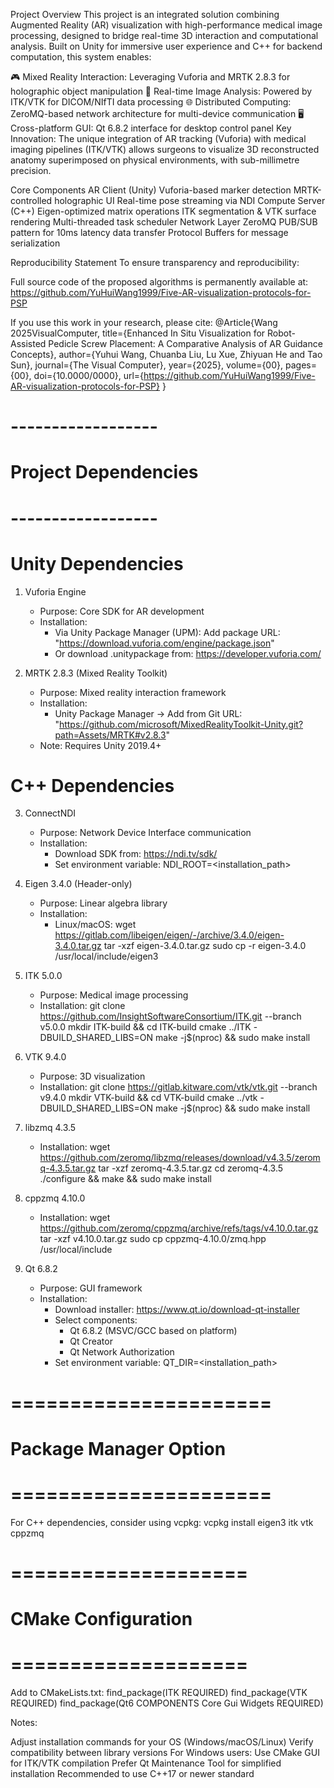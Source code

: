 Project Overview
This project is an integrated solution combining ​​Augmented Reality (AR) visualization​​ with ​​high-performance medical image processing​​, designed to bridge real-time 3D interaction and computational analysis. Built on Unity for immersive user experience and C++ for backend computation, this system enables:

🎮 ​​Mixed Reality Interaction​​: Leveraging Vuforia and MRTK 2.8.3 for holographic object manipulation
🧠 ​​Real-time Image Analysis​​: Powered by ITK/VTK for DICOM/NIfTI data processing
🌐 ​​Distributed Computing​​: ZeroMQ-based network architecture for multi-device communication
🖥️ ​​Cross-platform GUI​​: Qt 6.8.2 interface for desktop control panel
​​Key Innovation​​: The unique integration of AR tracking (Vuforia) with medical imaging pipelines (ITK/VTK) allows surgeons to visualize 3D reconstructed anatomy superimposed on physical environments, with sub-millimetre precision.

Core Components
​​AR Client (Unity)​​
Vuforia-based marker detection
MRTK-controlled holographic UI
Real-time pose streaming via NDI
​​Compute Server (C++)​​
Eigen-optimized matrix operations
ITK segmentation & VTK surface rendering
Multi-threaded task scheduler
​​Network Layer​​
ZeroMQ PUB/SUB pattern for 10ms latency data transfer
Protocol Buffers for message serialization

Reproducibility Statement
To ensure transparency and reproducibility:

​​Full source code​​ of the proposed algorithms is permanently available at:
https://github.com/YuHuiWang1999/Five-AR-visualization-protocols-for-PSP

If you use this work in your research, please cite:
@Article{Wang 2025VisualComputer,
  title={Enhanced In Situ Visualization for Robot-Assisted Pedicle Screw Placement: A Comparative Analysis of AR Guidance Concepts}, 
  author={Yuhui Wang, Chuanba Liu, Lu Xue, Zhiyuan He and Tao Sun},
  journal={The Visual Computer},
  year={2025},
  volume={00},
  pages={00},
  doi={10.0000/0000},
  url={https://github.com/YuHuiWang1999/Five-AR-visualization-protocols-for-PSP}
}

# ------------------
# Project Dependencies
# ------------------
# Unity Dependencies
1. Vuforia Engine
   - Purpose: Core SDK for AR development
   - Installation:
     - Via Unity Package Manager (UPM): Add package URL:
       "https://download.vuforia.com/engine/package.json"
     - Or download .unitypackage from:
       https://developer.vuforia.com/

2. MRTK 2.8.3 (Mixed Reality Toolkit)
   - Purpose: Mixed reality interaction framework
   - Installation:
     - Unity Package Manager → Add from Git URL:
       "https://github.com/microsoft/MixedRealityToolkit-Unity.git?path=Assets/MRTK#v2.8.3"
   - Note: Requires Unity 2019.4+

# C++ Dependencies
3. ConnectNDI
   - Purpose: Network Device Interface communication
   - Installation:
     - Download SDK from: https://ndi.tv/sdk/
     - Set environment variable: NDI_ROOT=<installation_path>

4. Eigen 3.4.0 (Header-only)
   - Purpose: Linear algebra library
   - Installation:
     - Linux/macOS:
       wget https://gitlab.com/libeigen/eigen/-/archive/3.4.0/eigen-3.4.0.tar.gz
       tar -xzf eigen-3.4.0.tar.gz
       sudo cp -r eigen-3.4.0 /usr/local/include/eigen3

5. ITK 5.0.0
   - Purpose: Medical image processing
   - Installation:
     git clone https://github.com/InsightSoftwareConsortium/ITK.git --branch v5.0.0
     mkdir ITK-build && cd ITK-build
     cmake ../ITK -DBUILD_SHARED_LIBS=ON
     make -j$(nproc) && sudo make install

6. VTK 9.4.0
   - Purpose: 3D visualization
   - Installation:
     git clone https://gitlab.kitware.com/vtk/vtk.git --branch v9.4.0
     mkdir VTK-build && cd VTK-build
     cmake ../vtk -DBUILD_SHARED_LIBS=ON
     make -j$(nproc) && sudo make install

7. libzmq 4.3.5
   - Installation:
     wget https://github.com/zeromq/libzmq/releases/download/v4.3.5/zeromq-4.3.5.tar.gz
     tar -xzf zeromq-4.3.5.tar.gz
     cd zeromq-4.3.5
     ./configure && make && sudo make install

8. cppzmq 4.10.0
   - Installation:
     wget https://github.com/zeromq/cppzmq/archive/refs/tags/v4.10.0.tar.gz
     tar -xzf v4.10.0.tar.gz
     sudo cp cppzmq-4.10.0/zmq.hpp /usr/local/include

9. Qt 6.8.2
   - Purpose: GUI framework
   - Installation:
     - Download installer: https://www.qt.io/download-qt-installer
     - Select components:
       - Qt 6.8.2 (MSVC/GCC based on platform)
       - Qt Creator
       - Qt Network Authorization
     - Set environment variable: QT_DIR=<installation_path>


# ======================
# Package Manager Option
# ======================
For C++ dependencies, consider using vcpkg:
vcpkg install eigen3 itk vtk cppzmq

# ====================
# CMake Configuration
# ====================
Add to CMakeLists.txt:
find_package(ITK REQUIRED)
find_package(VTK REQUIRED)
find_package(Qt6 COMPONENTS Core Gui Widgets REQUIRED)

Notes:​​

Adjust installation commands for your OS (Windows/macOS/Linux)
Verify compatibility between library versions
For Windows users:
Use CMake GUI for ITK/VTK compilation
Prefer Qt Maintenance Tool for simplified installation
Recommended to use C++17 or newer standard
